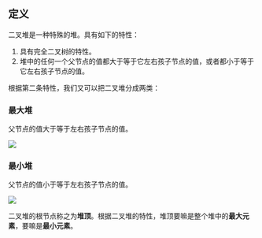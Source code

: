 ## 定义

二叉堆是一种特殊的堆。具有如下的特性：

1. 具有完全二叉树的特性。
2. 堆中的任何一个父节点的值都大于等于它左右孩子节点的值，或者都小于等于它左右孩子节点的值。

根据第二条特性，我们又可以把二叉堆分成两类：

### 最大堆

父节点的值大于等于左右孩子节点的值。

![](https://ws2.sinaimg.cn/large/006tKfTcly1g0hug280w8j30gy0bhaa3.jpg)

### 最小堆

父节点的值小于等于左右孩子节点的值。

![](https://ws2.sinaimg.cn/large/006tKfTcly1g0hugqpdmlj30fd0aiwei.jpg)



二叉堆的根节点称之为**堆顶**。根据二叉堆的特性，堆顶要嘛是整个堆中的**最大元素**，要嘛是**最小元素**。









